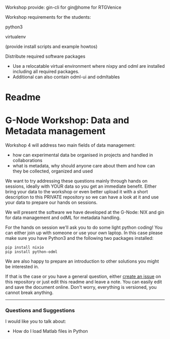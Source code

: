 

Workshop provide:
gin-cli for gin@home for RTGVenice


Workshop requirements for the students:

python3

virtualenv

(provide install scripts and example howtos)


Distribute required software packages

- Use a relocatable virtual environment where nixpy and odml are installed including all required packages.
- Additional can also contain odml-ui and odmltables





# Readme

# G-Node Workshop: Data and Metadata management

Workshop 4 will address two main fields of data management:
- how can experimental data be organised in projects and handled in collaborations
- what is metadata, why should anyone care about them and how can they be collected, organized and used

We want to try addressing these questions mainly through hands on sessions, ideally with YOUR data
so you get an immediate benefit. Either bring your data to the workshop or even better upload it 
with a short description to this PRIVATE repository so we can have a look at it and use your data 
to prepare our hands on sessions.

We will present the software we have developed at the G-Node: NIX and gin for data management
and odML for metadata handling.

For the hands on session we'll ask you to do some light python coding! You can either join up with someone
or use your own laptop. In this case please make sure you have Python3 and the following two packages installed:

    pip install nixio
    pip install python-odml

We are also happy to prepare an introduction to other solutions you might be interested in.

If that is the case or you have a general question, either [create an issue](https://web.gin.g-node.org/RTGVenice/GNodeWorkshop/issues/new) 
on this repository or just edit this readme and leave a note. You can easily edit and save the document online. 
Don't worry, everything is versioned, you cannot break anything.

---------------------------------------

### Questions and Suggestions

I would like you to talk about:
- How do I load Matlab files in Python
  

